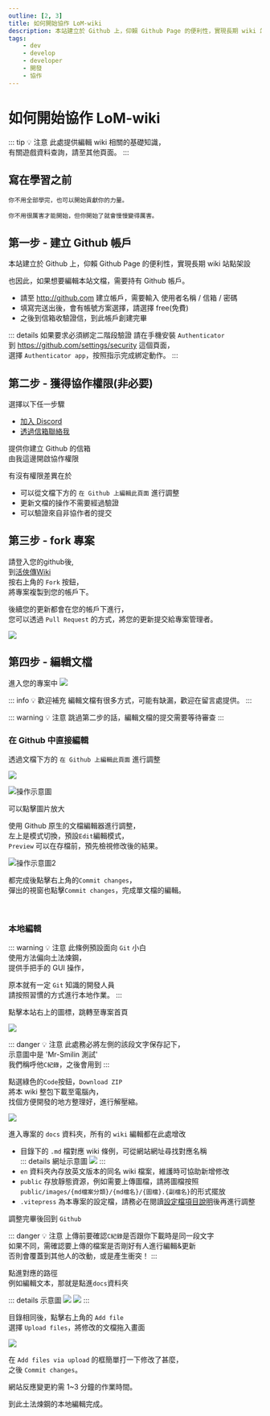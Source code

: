 ```yaml
---
outline: [2, 3]
title: 如何開始協作 LoM-wiki
description: 本站建立於 Github 上，仰賴 Github Page 的便利性，實現長期 wiki 站點架設；也因此，如果想要編輯本站文檔，需要持有Github 帳戶。
tags:
    - dev
    - develop
    - developer
    - 開發
    - 協作
---
```


# 如何開始協作 LoM-wiki

::: tip 💡 注意
此處提供編輯 wiki 相關的基礎知識，  
有關遊戲資料查詢，請至其他頁面。
:::

## 寫在學習之前

```
你不用全部學完，也可以開始貢獻你的力量。

你不用很厲害才能開始，但你開始了就會慢慢變得厲害。
```

## 第一步 - 建立 Github 帳戶

本站建立於 Github 上，仰賴 Github Page 的便利性，實現長期 wiki 站點架設

也因此，如果想要編輯本站文檔，需要持有 Github 帳戶。

-   請至 http://github.com 建立帳戶，需要輸入 使用者名稱 / 信箱 / 密碼
-   填寫完送出後，會有帳號方案選擇，請選擇 free(免費)
-   之後到信箱收驗證信，到此帳戶創建完畢

::: details 如果要求必須綁定二階段驗證
請在手機安裝 `Authenticator`  
到 https://github.com/settings/security 這個頁面，  
選擇 `Authenticator app`，按照指示完成綁定動作。
:::

## 第二步 - 獲得協作權限(非必要)

選擇以下任一步驟

-   [加入 Discord](https://discord.gg/P4kePy6qmc)
-   [透過信箱聯絡我](mailto:legendofmortal.wiki@gmail.com)

提供你建立 Github 的信箱  
由我這邊開啟協作權限

有沒有權限差異在於

-   可以從文檔下方的 `在 Github 上編輯此頁面` 進行調整
-   更新文檔的操作不需要經過驗證
-   可以驗證來自非協作者的提交

## 第三步 - fork 專案
請登入您的github後,  
到[活俠傳Wiki](https://github.com/Mr-Smilin/LoM-wiki)  
按右上角的 `Fork` 按鈕，  
將專案複製到您的帳戶下。

後續您的更新都會在您的帳戶下進行，  
您可以透過 `Pull Request` 的方式，將您的更新提交給專案管理者。

![](/images/develop/1-start/click_to_fork.png)


## 第四步 - 編輯文檔

進入您的專案中
![](/images/develop/1-start/click_to_private_repository.png)

::: info 💡 歡迎補充
編輯文檔有很多方式，可能有缺漏，歡迎在留言處提供。
:::

::: warning 💡 注意
跳過第二步的話，編輯文檔的提交需要等待審查
:::

### 在 Github 中直接編輯

透過文檔下方的 `在 Github 上編輯此頁面` 進行調整

![](/images/develop/1-start/01.jpg)

![操作示意圖](/images/develop/1-start/02.jpg)

可以點擊圖片放大

使用 Github 原生的文檔編輯器進行調整，  
左上是模式切換，預設`Edit`編輯模式，  
`Preview` 可以在存檔前，預先檢視修改後的結果。

![操作示意圖2](/images/develop/1-start/03.jpg)

都完成後點擊右上角的`Commit changes`，  
彈出的視窗也點擊`Commit changes`，完成單文檔的編輯。

<br>

### 本地編輯

::: warning 💡 注意
此條例預設面向 `Git` 小白  
使用方法偏向土法煉鋼，  
提供手把手的 GUI 操作，

原本就有一定 `Git` 知識的開發人員  
請按照習慣的方式進行本地作業。
:::

點擊本站右上的圖標，跳轉至專案首頁

![](/images/develop/1-start/04.jpg)

::: danger 💡 注意
此處務必將左側的該段文字保存記下，  
示意圖中是 'Mr-Smilin 測試'  
我們稱呼他`C紀錄`，之後會用到
:::

點選綠色的`Code`按鈕，`Download ZIP`  
將本 wiki 整包下載至電腦內，  
找個方便開發的地方整理好，進行解壓縮。

![](/images/develop/1-start/05.jpg)

進入專案的 `docs` 資料夾，所有的 `wiki` 編輯都在此處增改

-   目錄下的 `.md` 檔對應 wiki 條例，可從網站網址尋找對應名稱  
    ::: details 網址示意圖
    ![](/images/develop/1-start/06.jpg)
    :::
-   `en` 資料夾內存放英文版本的同名 wiki 檔案，維護時可協助新增修改
-   `public` 存放靜態資源，例如需要上傳圖檔，請將圖檔按照 `public/images/{md檔案分類}/{md檔名}/{圖檔}.{副檔名}`的形式擺放
-   `.vitepress` 為本專案的設定檔，請務必在閱讀[設定檔項目說明](/develop/2-vitepress)後再進行調整

調整完畢後回到 `Github`

::: danger 💡 注意
上傳前要確認`C紀錄`是否跟你下載時是同一段文字  
如果不同，需確認要上傳的檔案是否剛好有人進行編輯&更新  
否則會覆蓋到其他人的改動，或是產生衝突！
:::

點進對應的路徑  
例如編輯文本，那就是點進`docs`資料夾

::: details 示意圖
![](/images/develop/1-start/07.jpg)
![](/images/develop/1-start/08.jpg)
:::

目錄相同後，點擊右上角的 `Add file`  
選擇 `Upload files`，將修改的文檔拖入畫面

![](/images/develop/1-start/08.jpg)

在 `Add files via upload` 的框簡單打一下修改了甚麼，  
之後 `Commit changes`。

網站反應變更約需 1~3 分鐘的作業時間。

到此土法煉鋼的本地編輯完成。
